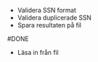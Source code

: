  * Validera SSN format
 * Validera duplicerade SSN
 * Spara resultaten på fil

#DONE
 * Läsa in från fil
